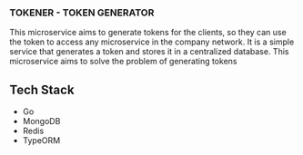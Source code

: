 ### TOKENER - TOKEN GENERATOR

This microservice aims to generate tokens for the clients, so they can use the token to access any microservice in the company network. It is a simple service that generates a token and stores it in a centralized database. This microservice aims to solve the problem of generating tokens 

## Tech Stack

- Go
- MongoDB
- Redis
- TypeORM